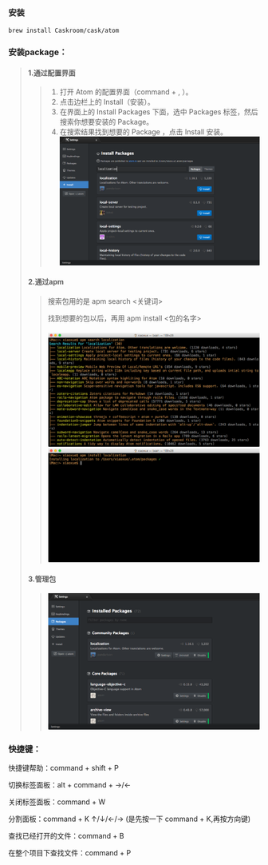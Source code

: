 ### 安装

```
brew install Caskroom/cask/atom
```

### 安装package：

> #### 1.通过配置界面
>
> > 1. 打开 Atom 的配置界面（command + , ）。
> > 2. 点击边栏上的 Install（安装）。
> > 3. 在界面上的 Install Packages 下面，选中 Packages 标签，然后搜索你想要安装的 Package。
> > 4. 在搜索结果找到想要的 Package ，点击 Install 安装。![](/assets/QQ20150117-11.png)
>
> #### 2.通过apm
>
> > 搜索包用的是 apm search &lt;关键词&gt;
> >
> > 找到想要的包以后，再用 apm install &lt;包的名字&gt;
> >
> > #### ![](/assets/QQ20150117-12.png)![](/assets/QQ20150117-13.png)
>
> #### 3.管理包
>
> > #### ![](/assets/QQ20150118-3.png)

### 快捷键：

快捷键帮助：command + shift + P

切换标签面板：alt + command + →/←

关闭标签面板：command + W

分割面板：command + K    ↑/↓/←/→    \(是先按一下 command + K,再按方向键\)

查找已经打开的文件：command + B

在整个项目下查找文件：command + P









